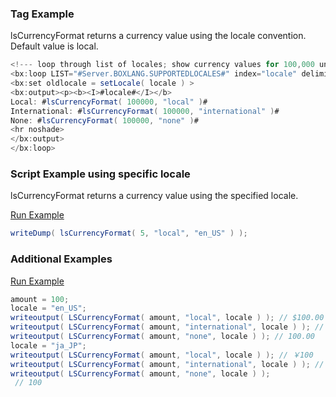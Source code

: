 ### Tag Example

lsCurrencyFormat returns a currency value using the locale convention. Default value is local. 


```java
<!--- loop through list of locales; show currency values for 100,000 units --->
<bx:loop LIST="#Server.BOXLANG.SUPPORTEDLOCALES#" index="locale" delimiters=",">
<bx:set oldlocale = setLocale( locale ) >
<bx:output><p><b><I>#locale#</I></b>
Local: #lsCurrencyFormat( 100000, "local" )#
International: #lsCurrencyFormat( 100000, "international" )#
None: #lsCurrencyFormat( 100000, "none" )#
<hr noshade>
</bx:output>
</bx:loop>
```


### Script Example using specific locale

lsCurrencyFormat returns a currency value using the specified locale.

<a href="https://try.boxlang.io/?code=eJwrL8osSXUpzS3QUMgpdi4tKkrNS650yy%2FKTSzRUDDVUVDKyU9OzFECMlLz4kODlRQ0FTStuQAOSBD2" target="_blank">Run Example</a>

```java
writeDump( lsCurrencyFormat( 5, "local", "en_US" ) );

```


### Additional Examples

<a href="https://try.boxlang.io/?code=eJxLzM0vzStRsFUwNDCw5srJT07MSQXylFLz4kODlay5yosyS1LzS0sKSks0FHyCnUuLilLzkivd8otyE4EiiWDtOgpKYJ1KOgpQEzQVNK0V9PUVVIDG6hkYEG1MZl5JalFeYklmfh4240KDXRRINDEvPy8V0yCoIQj%2FZiXGewVQ7t%2F3%2B5caUs%2B7XgGRCqQYh%2BlXLqhnuQDEqJ0A" target="_blank">Run Example</a>

```java
amount = 100;
locale = "en_US";
writeoutput( LSCurrencyFormat( amount, "local", locale ) ); // $100.00
writeoutput( LSCurrencyFormat( amount, "international", locale ) ); // USD 100.00
writeoutput( LSCurrencyFormat( amount, "none", locale ) ); // 100.00
locale = "ja_JP";
writeoutput( LSCurrencyFormat( amount, "local", locale ) ); // ￥100
writeoutput( LSCurrencyFormat( amount, "international", locale ) ); // JPY 100
writeoutput( LSCurrencyFormat( amount, "none", locale ) );
 // 100

```


